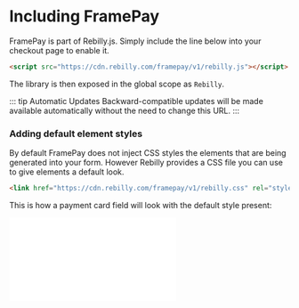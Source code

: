 # Including FramePay

FramePay is part of Rebilly.js. Simply include the line below into your checkout page to enable it.

```html
<script src="https://cdn.rebilly.com/framepay/v1/rebilly.js"></script>
```

The library is then exposed in the global scope as `Rebilly`.

::: tip Automatic Updates
Backward-compatible updates will be made available automatically without the need to change this URL.
:::

### Adding default element styles

By default FramePay does not inject CSS styles the elements that are being generated into your form. However Rebilly provides a CSS file you can use to give elements a default look.

```html
<link href="https://cdn.rebilly.com/framepay/v1/rebilly.css" rel="stylesheet">
```

This is how a payment card field will look with the default style present:
<iframe border="0" frameborder="0" scrolling="no" src="/examples/example1.html"></iframe>
